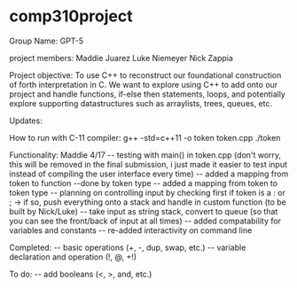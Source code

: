 # comp310project

Group Name: GPT-5

project members:
Maddie Juarez
Luke Niemeyer
Nick Zappia

Project objective:
To use C++ to reconstruct our foundational construction of forth interpretation in C. We want to explore using C++ to add onto our project and handle functions, if-else then statements, loops, and potentially explore supporting datastructures such as arraylists, trees, queues, etc.


Updates:

How to run with C-11 compiler:
 g++ -std=c++11 -o token token.cpp
 ./token


Functionality: Maddie 4/17
-- testing with main() in token.cpp (don't worry, this will be removed in the final submission, i just made it easier
to test input instead of compiling the user interface every time)
-- added a mapping from token to function
    --done by token type
-- added a mapping from token to token type
    -- planning on controlling input by checking first if token is a : or ; -> if so, push everything onto a stack and handle
    in custom function (to be built by Nick/Luke)
-- take input as string stack, convert to queue (so that you can see the front/back of input at all times)
-- added compatability for variables and constants
-- re-added interactivity on command line

Completed:
-- basic operations (+, -, dup, swap, etc.)
-- variable declaration and operation (!, @, +!)

To do:
-- add booleans (<, >, and, etc.)


